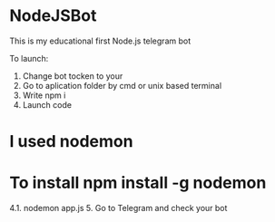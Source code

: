 # NodeJSBot
This is my educational first Node.js telegram bot


To launch: 
1. Change bot tocken to your
2. Go to aplication folder by cmd or unix based terminal
3. Write npm i
4. Launch code
# I used nodemon
# To install npm install -g nodemon
4.1. nodemon app.js
5. Go to Telegram and check your bot